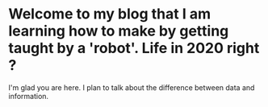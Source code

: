 # Welcome to my blog that I am learning how to make by getting taught by a 'robot'. Life in 2020 right ?

I'm glad you are here. I plan to talk about the difference between data and information.
